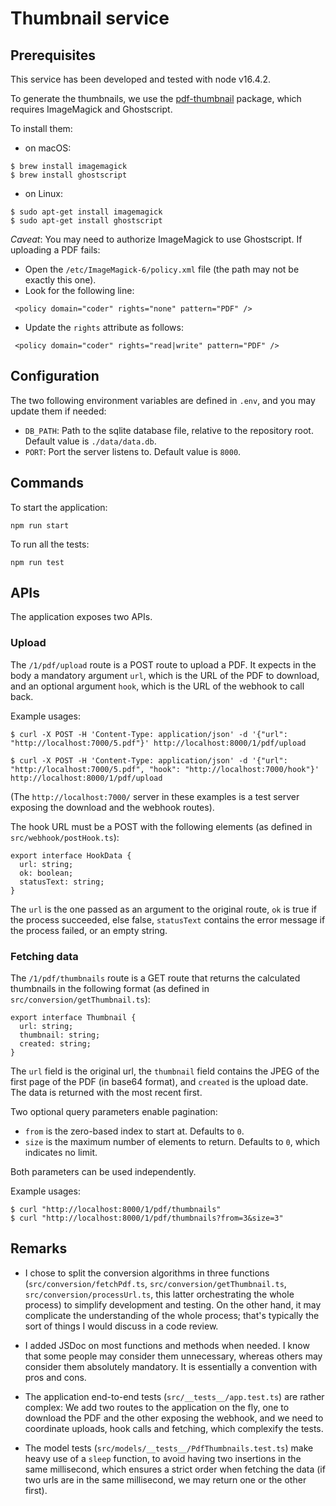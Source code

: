 # Thumbnail service

## Prerequisites

This service has been developed and tested with node v16.4.2.

To generate the thumbnails, we use the [pdf-thumbnail](https://www.npmjs.com/package/pdf-thumbnail) package, which requires ImageMagick and Ghostscript.

To install them:

- on macOS:

```
$ brew install imagemagick
$ brew install ghostscript
```

- on Linux:

```
$ sudo apt-get install imagemagick
$ sudo apt-get install ghostscript
```

_Caveat_: You may need to authorize ImageMagick to use Ghostscript. If uploading a PDF fails:

- Open the `/etc/ImageMagick-6/policy.xml` file (the path may not be exactly this one).
- Look for the following line:

```
 <policy domain="coder" rights="none" pattern="PDF" />
```

- Update the `rights` attribute as follows:

```
 <policy domain="coder" rights="read|write" pattern="PDF" />
```

## Configuration

The two following environment variables are defined in `.env`, and you may update them if needed:

- `DB_PATH`: Path to the sqlite database file, relative to the repository root. Default value is `./data/data.db`.
- `PORT`: Port the server listens to. Default value is `8000`.

## Commands

To start the application:

```
npm run start
```

To run all the tests:

```
npm run test
```

## APIs

The application exposes two APIs.

### Upload

The `/1/pdf/upload` route is a POST route to upload a PDF. It expects in the body a mandatory argument `url`, which is the URL of the PDF to download, and an optional argument `hook`, which is the URL of the webhook to call back.

Example usages:

```
$ curl -X POST -H 'Content-Type: application/json' -d '{"url": "http://localhost:7000/5.pdf"}' http://localhost:8000/1/pdf/upload

$ curl -X POST -H 'Content-Type: application/json' -d '{"url": "http://localhost:7000/5.pdf", "hook": "http://localhost:7000/hook"}' http://localhost:8000/1/pdf/upload

```

(The `http://localhost:7000/` server in these examples is a test server exposing the download and the webhook routes).

The hook URL must be a POST with the following elements (as defined in `src/webhook/postHook.ts`):

```
export interface HookData {
  url: string;
  ok: boolean;
  statusText: string;
}
```

The `url` is the one passed as an argument to the original route, `ok` is true if the process succeeded, else false, `statusText` contains the error message if the process failed, or an empty string.

### Fetching data

The `/1/pdf/thumbnails` route is a GET route that returns the calculated thumbnails in the following format (as defined in `src/conversion/getThumbnail.ts`):

```
export interface Thumbnail {
  url: string;
  thumbnail: string;
  created: string;
}
```

The `url` field is the original url, the `thumbnail` field contains the JPEG of the first page of the PDF (in base64 format), and `created` is the upload date. The data is returned with the most recent first.

Two optional query parameters enable pagination:

- `from` is the zero-based index to start at. Defaults to `0`.
- `size` is the maximum number of elements to return. Defaults to `0`, which indicates no limit.

Both parameters can be used independently.

Example usages:

```
$ curl "http://localhost:8000/1/pdf/thumbnails"
$ curl "http://localhost:8000/1/pdf/thumbnails?from=3&size=3"
```

## Remarks

- I chose to split the conversion algorithms in three functions (`src/conversion/fetchPdf.ts`, `src/conversion/getThumbnail.ts`, `src/conversion/processUrl.ts`, this latter orchestrating the whole process) to simplify development and testing. On the other hand, it may complicate the understanding of the whole process; that's typically the sort of things I would discuss in a code review.

- I added JSDoc on most functions and methods when needed. I know that some people may consider them unnecessary, whereas others may consider them absolutely mandatory. It is essentially a convention with pros and cons.

- The application end-to-end tests (`src/__tests__/app.test.ts`) are rather complex: We add two routes to the application on the fly, one to download the PDF and the other exposing the webhook, and we need to coordinate uploads, hook calls and fetching, which complexify the tests.

- The model tests (`src/models/__tests__/PdfThumbnails.test.ts`) make heavy use of a `sleep` function, to avoid having two insertions in the same millisecond, which ensures a strict order when fetching the data (if two urls are in the same millisecond, we may return one or the other first).
